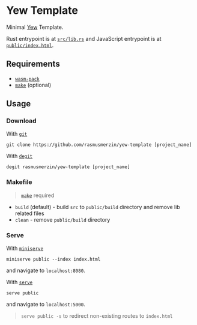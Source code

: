 # Yew Template

Minimal [Yew](https://yew.rs) Template.

Rust entrypoint is at [`src/lib.rs`](./src/lib.rs) and
JavaScript entrypoint is at [`public/index.html`](./public/index.html).

## Requirements

- [`wasm-pack`](https://rustwasm.github.io/docs/wasm-pack)
- [`make`](https://www.gnu.org/software/make) (optional)

## Usage

### Download

With [`git`](https://git-scm.com)

```
git clone https://github.com/rasmusmerzin/yew-template [project_name]
```

With [`degit`](https://www.npmjs.com/package/degit)

```
degit rasmusmerzin/yew-template [project_name]
```

### Makefile

> [`make`](https://www.gnu.org/software/make) required

- `build` (default) - build `src` to `public/build` directory and remove lib related files
- `clean` - remove `public/build` directory

### Serve

With [`miniserve`](https://crates.io/crates/miniserve)

```
miniserve public --index index.html
```

and navigate to `localhost:8080`.

With [`serve`](https://www.npmjs.com/package/serve)

```
serve public
```

and navigate to `localhost:5000`.

> `serve public -s` to redirect non-existing routes to `index.html`
